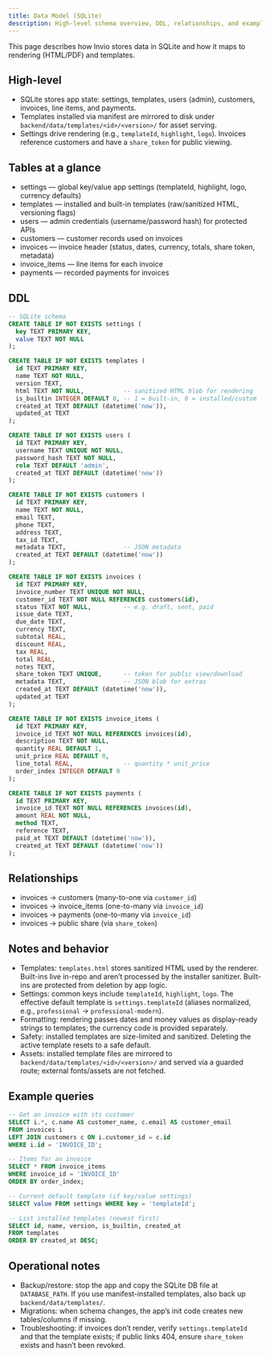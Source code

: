 ```yaml
---
title: Data Model (SQLite)
description: High-level schema overview, DDL, relationships, and example queries.
---
```


This page describes how Invio stores data in SQLite and how it maps to rendering (HTML/PDF) and templates.

## High-level

- SQLite stores app state: settings, templates, users (admin), customers, invoices, line items, and payments.
- Templates installed via manifest are mirrored to disk under `backend/data/templates/<id>/<version>/` for asset serving.
- Settings drive rendering (e.g., `templateId`, `highlight`, `logo`). Invoices reference customers and have a `share_token` for public viewing.

## Tables at a glance

- settings — global key/value app settings (templateId, highlight, logo, currency defaults)
- templates — installed and built-in templates (raw/sanitized HTML, versioning flags)
- users — admin credentials (username/password hash) for protected APIs
- customers — customer records used on invoices
- invoices — invoice header (status, dates, currency, totals, share token, metadata)
- invoice_items — line items for each invoice
- payments — recorded payments for invoices

## DDL

````sql
-- SQLite schema
CREATE TABLE IF NOT EXISTS settings (
  key TEXT PRIMARY KEY,
  value TEXT NOT NULL
);

CREATE TABLE IF NOT EXISTS templates (
  id TEXT PRIMARY KEY,
  name TEXT NOT NULL,
  version TEXT,
  html TEXT NOT NULL,           -- sanitized HTML blob for rendering
  is_builtin INTEGER DEFAULT 0, -- 1 = built-in, 0 = installed/custom
  created_at TEXT DEFAULT (datetime('now')),
  updated_at TEXT
);

CREATE TABLE IF NOT EXISTS users (
  id TEXT PRIMARY KEY,
  username TEXT UNIQUE NOT NULL,
  password_hash TEXT NOT NULL,
  role TEXT DEFAULT 'admin',
  created_at TEXT DEFAULT (datetime('now'))
);

CREATE TABLE IF NOT EXISTS customers (
  id TEXT PRIMARY KEY,
  name TEXT NOT NULL,
  email TEXT,
  phone TEXT,
  address TEXT,
  tax_id TEXT,
  metadata TEXT,                -- JSON metadata
  created_at TEXT DEFAULT (datetime('now'))
);

CREATE TABLE IF NOT EXISTS invoices (
  id TEXT PRIMARY KEY,
  invoice_number TEXT UNIQUE NOT NULL,
  customer_id TEXT NOT NULL REFERENCES customers(id),
  status TEXT NOT NULL,         -- e.g. draft, sent, paid
  issue_date TEXT,
  due_date TEXT,
  currency TEXT,
  subtotal REAL,
  discount REAL,
  tax REAL,
  total REAL,
  notes TEXT,
  share_token TEXT UNIQUE,      -- token for public view/download
  metadata TEXT,                -- JSON blob for extras
  created_at TEXT DEFAULT (datetime('now')),
  updated_at TEXT
);

CREATE TABLE IF NOT EXISTS invoice_items (
  id TEXT PRIMARY KEY,
  invoice_id TEXT NOT NULL REFERENCES invoices(id),
  description TEXT NOT NULL,
  quantity REAL DEFAULT 1,
  unit_price REAL DEFAULT 0,
  line_total REAL,              -- quantity * unit_price
  order_index INTEGER DEFAULT 0
);

CREATE TABLE IF NOT EXISTS payments (
  id TEXT PRIMARY KEY,
  invoice_id TEXT NOT NULL REFERENCES invoices(id),
  amount REAL NOT NULL,
  method TEXT,
  reference TEXT,
  paid_at TEXT DEFAULT (datetime('now')),
  created_at TEXT DEFAULT (datetime('now'))
);
````

## Relationships

- invoices → customers (many-to-one via `customer_id`)
- invoices → invoice_items (one-to-many via `invoice_id`)
- invoices → payments (one-to-many via `invoice_id`)
- invoices → public share (via `share_token`)

## Notes and behavior

- Templates: `templates.html` stores sanitized HTML used by the renderer. Built-ins live in-repo and aren’t processed by the installer sanitizer. Built-ins are protected from deletion by app logic.
- Settings: common keys include `templateId`, `highlight`, `logo`. The effective default template is `settings.templateId` (aliases normalized, e.g., `professional` → `professional-modern`).
- Formatting: rendering passes dates and money values as display-ready strings to templates; the currency code is provided separately.
- Safety: installed templates are size-limited and sanitized. Deleting the active template resets to a safe default.
- Assets: installed template files are mirrored to `backend/data/templates/<id>/<version>/` and served via a guarded route; external fonts/assets are not fetched.

## Example queries

````sql
-- Get an invoice with its customer
SELECT i.*, c.name AS customer_name, c.email AS customer_email
FROM invoices i
LEFT JOIN customers c ON i.customer_id = c.id
WHERE i.id = 'INVOICE_ID';

-- Items for an invoice
SELECT * FROM invoice_items
WHERE invoice_id = 'INVOICE_ID'
ORDER BY order_index;

-- Current default template (if key/value settings)
SELECT value FROM settings WHERE key = 'templateId';

-- List installed templates (newest first)
SELECT id, name, version, is_builtin, created_at
FROM templates
ORDER BY created_at DESC;
````

## Operational notes

- Backup/restore: stop the app and copy the SQLite DB file at `DATABASE_PATH`. If you use manifest-installed templates, also back up `backend/data/templates/`.
- Migrations: when schema changes, the app’s init code creates new tables/columns if missing.
- Troubleshooting: if invoices don’t render, verify `settings.templateId` and that the template exists; if public links 404, ensure `share_token` exists and hasn’t been revoked.
